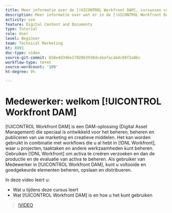 ```yaml
---
title: Meer informatie over de [!UICONTROL Workfront DAM], cursussen contribuant
description: Meer informatie over wat er in de [!UICONTROL Workfront DAM], de cursus Medewerker.
activity: use
feature: Digital Content and Documents
type: Tutorial
role: User
level: Beginner
team: Technical Marketing
kt: 8991
doc-type: video
source-git-commit: 650e4d346e1792863930dcebafacab4c88f2a8bc
workflow-type: tm+mt
source-wordcount: '109'
ht-degree: 0%

---
```


# Medewerker: welkom [!UICONTROL Workfront DAM]

[!UICONTROL Workfront DAM] is een DAM-oplossing (Digital Asset Management) die speciaal is ontwikkeld voor het beheren, beheren en publiceren van uw marketing en creatieve middelen. Het kan worden gebruikt in combinatie met workflows die u al hebt in [!DNL Workfront], waar u projecten, taaktaken en andere werkzaamheden kunt beheren. Gebruiken [!DNL Workfront] om activa te creëren verzoeken en dan de productie en de evaluatie van activa te beheren. Als gebruiker van Medewerker in [!UICONTROL Workfront DAM], kunt u voltooide en goedgekeurde elementen beheren, opslaan en distribueren.

In deze video leert u:

* Wat u tijdens deze cursus leert
* Wat [!UICONTROL Workfront DAM] is en hoe u het kunt gebruiken

>[!VIDEO](https://video.tv.adobe.com/v/335251/?quality=12&learn=on)
